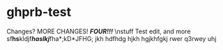 ghprb-test
==========
Changes? MORE CHANGES! ***FOUR!!!***
\nstuff
Test edit, and more
sf****hs****kldjf***haslkj***fha*;kD*JFHG;
jkh
hdfhdg
hjkh
hgjkhfgkj
rwer
q3rwey
uhj
